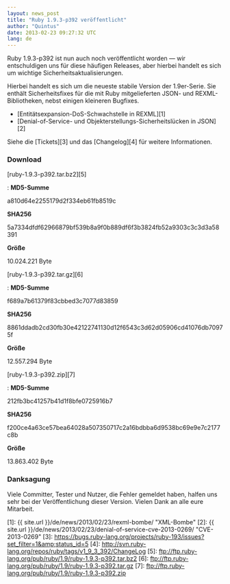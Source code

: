 ```yaml
---
layout: news_post
title: "Ruby 1.9.3-p392 veröffentlicht"
author: "Quintus"
date: 2013-02-23 09:27:32 UTC
lang: de
---
```


Ruby 1.9.3-p392 ist nun auch noch veröffentlicht worden — wir
entschuldigen uns für diese häufigen Releases, aber hierbei handelt es
sich um wichtige Sicherheitsaktualisierungen.

Hierbei handelt es sich um die neueste stabile Version der 1.9er-Serie.
Sie enthält Sicherheitsfixes für die mit Ruby mitgelieferten JSON- und
REXML-Bibliotheken, nebst einigen kleineren Bugfixes.

* [Entitätsexpansion-DoS-Schwachstelle in REXML][1]
* [Denial-of-Service- und Objekterstellungs-Sicherheitslücken in
  JSON][2]

Siehe die [Tickets][3] und das [Changelog][4] für weitere Informationen.

### Download

[ruby-1.9.3-p392.tar.bz2][5]

: **MD5-Summe**

  a810d64e2255179d2f334eb61fb8519c

  **SHA256**

  5a7334dfdf62966879bf539b8a9f0b889df6f3b3824fb52a9303c3c3d3a58391

  **Größe**

  10\.024.221 Byte

[ruby-1.9.3-p392.tar.gz][6]

: **MD5-Summe**

  f689a7b61379f83cbbed3c7077d83859

  **SHA256**

  8861ddadb2cd30fb30e42122741130d12f6543c3d62d05906cd41076db70975f

  **Größe**

  12\.557.294 Byte

[ruby-1.9.3-p392.zip][7]

: **MD5-Summe**

  212fb3bc41257b41d1f8bfe0725916b7

  **SHA256**

  f200ce4a63ce57bea64028a507350717c2a16bdbba6d9538bc69e9e7c2177c8b

  **Größe**

  13\.863.402 Byte

### Danksagung

Viele Committer, Tester und Nutzer, die Fehler gemeldet haben, halfen uns
sehr bei der Veröffentlichung dieser Version. Vielen Dank an alle eure
Mitarbeit.



[1]: {{ site.url }}/de/news/2013/02/23/rexml-bombe/ "XML-Bombe"
[2]: {{ site.url }}/de/news/2013/02/23/denial-of-service-cve-2013-0269/ "CVE-2013-0269"
[3]: https://bugs.ruby-lang.org/projects/ruby-193/issues?set_filter=1&amp;status_id=5
[4]: http://svn.ruby-lang.org/repos/ruby/tags/v1_9_3_392/ChangeLog
[5]: ftp://ftp.ruby-lang.org/pub/ruby/1.9/ruby-1.9.3-p392.tar.bz2
[6]: ftp://ftp.ruby-lang.org/pub/ruby/1.9/ruby-1.9.3-p392.tar.gz
[7]: ftp://ftp.ruby-lang.org/pub/ruby/1.9/ruby-1.9.3-p392.zip
